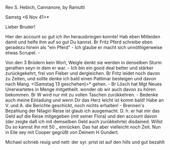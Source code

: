 Rev S. Hebich, Cannanore, by Ramutti

 Samstg <6 Nov 41>*

Lieber Bruder!

Hier der account so gut ich ihn herausbringen konnte! Hab eben Mitleiden damit und helfe ihm auf so gut Du kannst. Br Fritz Pferd schreibe eben geradezu hinein als "ein Pferd" - Ich glaube er macht sich unnöthigerweise etwas Scrupel. -

Von den 3 Brüdern kein Wort, Weigle denkt sie werden in denselben Sturm gerathen seyn in dem er war. - Ich bin ein good deal better und stärker zurückgekehrt, frei von Fieber und dergleichen. Br Fritz leidet noch davon zu Zeiten, und sollte denke ich bald einen Pattimar besteigen und davon nach Mang. <(Samstag 13 geschehen)>* gehen. - Br Lösch hat Mgt Neues Unerwartetes in Menge mitgetheilt. wonder ob wir auch davon zu hören bekommen. Br W wird nur mit zu vollen Taschen zurükkehren. - Bedenke auch meine Einladung und wenn Dir das Herz leicht ist komm bald! Habe an V. und A. die Berichte geschickt, noch nichts erhalten! - Brennen's Bezahlung der Nilagiri Reise ist glaub ich ausgemacht. D. h. er hat mir das Geld auf die Reise mitgegeben (mit seiner Flora) und den account davon (der zeigte daß ich mit demselben Geld auch zurükkehrte) disdained. Willst Du so kannst ihn mit 50 _ einrücken. Das hat aber vielleicht noch Zeit. Nun in Eile sey mit Cooper gegrüßt von Deinem
 H Gundert.

Michael schrieb reuig und nett: der syr. prist ist auf den hills und gut bezahlt
